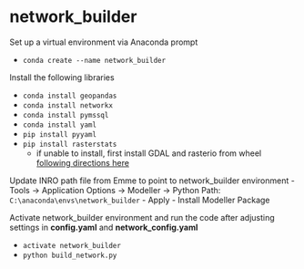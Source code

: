# network_builder


Set up a virtual environment via Anaconda prompt
  - `conda create --name network_builder`
  
Install the following libraries
  - `conda install geopandas`
  - `conda install networkx`
  - `conda install pymssql`
  - `conda install yaml`
  - `pip install pyyaml` 
  - `pip install rasterstats` 
      - if unable to install, first install GDAL and rasterio from wheel [following directions here](https://rasterio.readthedocs.io/en/latest/installation.html#windows) 
  
  
Update INRO path file from Emme to point to network_builder environment
    - Tools -> Application Options -> Modeller -> Python Path: `C:\anaconda\envs\network_builder`
    - Apply
    - Install Modeller Package
    
Activate network_builder environment and run the code after adjusting settings in **config.yaml** and **network_config.yaml**
  - `activate network_builder`
  - `python build_network.py`
